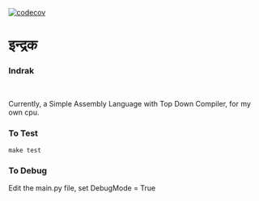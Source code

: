 [![codecov](https://codecov.io/gh/Sanskrit-Org/Indrak/branch/mukhya/graph/badge.svg?token=ML59V87QMZ)](https://codecov.io/gh/Sanskrit-Org/Indrak)

# इन्द्रक
### Indrak
<br>
<p>Currently, a Simple Assembly Language with Top Down Compiler, for my own cpu.</p>

### To Test
```make test```

### To Debug
<p>Edit the main.py file, set DebugMode = True</p>
